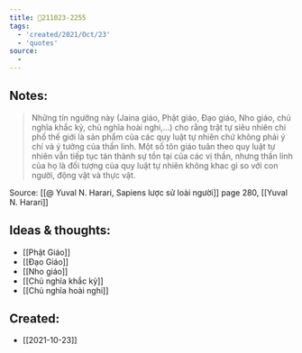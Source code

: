 ```yaml
---
title: 💬211023-2255
tags:
  - 'created/2021/Oct/23'
  - 'quotes'
source:
  - 
---
```


## Notes:
> Những tín ngưỡng này (Jaina giáo, Phật giáo, Đạo giáo, Nho giáo, chủ nghĩa khắc kỷ, chủ nghĩa hoài nghi,...) cho rằng trật tự siêu nhiên chi phố thế giới là sản phẩm của các quy luật tự nhiên chứ không phải ý chí và ý tưởng của thần linh. Một số tôn giáo tuân theo quy luật tự nhiên vẫn tiếp tục tán thành sự tồn tại của các vị thần, nhưng thần linh của họ là đối tượng của quy luật tự nhiên không khac gì so với con người, động vật và thực vật.

Source: [[@ Yuval N. Harari, Sapiens lược sử loài người]] page 280, [[Yuval N. Harari]]

## Ideas & thoughts:
- [[Phật Giáo]]
- [[Đạo Giáo]]
- [[Nho giáo]]
- [[Chủ nghĩa khắc kỷ]]
- [[Chủ nghĩa hoài nghi]]
## Created:
- [[2021-10-23]]
